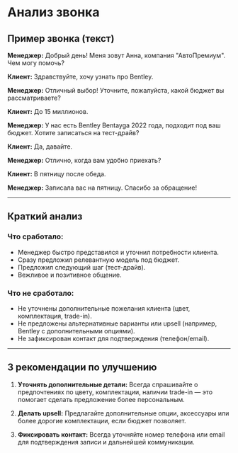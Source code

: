 # Анализ звонка

## Пример звонка (текст)

**Менеджер:** Добрый день! Меня зовут Анна, компания "АвтоПремиум". Чем могу помочь?

**Клиент:** Здравствуйте, хочу узнать про Bentley.

**Менеджер:** Отличный выбор! Уточните, пожалуйста, какой бюджет вы рассматриваете?

**Клиент:** До 15 миллионов.

**Менеджер:** У нас есть Bentley Bentayga 2022 года, подходит под ваш бюджет. Хотите записаться на тест-драйв?

**Клиент:** Да, давайте.

**Менеджер:** Отлично, когда вам удобно приехать?

**Клиент:** В пятницу после обеда.

**Менеджер:** Записала вас на пятницу. Спасибо за обращение!

---

## Краткий анализ

### Что сработало:
- Менеджер быстро представился и уточнил потребности клиента.
- Сразу предложил релевантную модель под бюджет.
- Предложил следующий шаг (тест-драйв).
- Вежливое и позитивное общение.

### Что не сработало:
- Не уточнены дополнительные пожелания клиента (цвет, комплектация, trade-in).
- Не предложены альтернативные варианты или upsell (например, Bentley с дополнительными опциями).
- Не зафиксирован контакт для подтверждения (телефон/email).

---

## 3 рекомендации по улучшению

1. **Уточнять дополнительные детали:**
   Всегда спрашивайте о предпочтениях по цвету, комплектации, наличии trade-in — это помогает сделать предложение более персональным.

2. **Делать upsell:**
   Предлагайте дополнительные опции, аксессуары или более дорогие комплектации, если бюджет позволяет.

3. **Фиксировать контакт:**
   Всегда уточняйте номер телефона или email для подтверждения записи и дальнейшей коммуникации. 